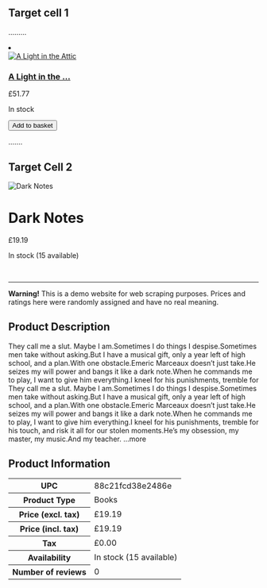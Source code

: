 ## Target cell 1

.........

<li class="col-xs-6 col-sm-4 col-md-3 col-lg-3">
    <article class="product_pod">
        <div class="image_container">
            <a href="catalogue/a-light-in-the-attic_1000/index.html">
                <img src="media/cache/2c/da/2cdad67c44b002e7ead0cc35693c0e8b.jpg" alt="A Light in the Attic" class="thumbnail">
            </a>
        </div>
        <p class="star-rating Three">
            <i class="icon-star"></i>
            <i class="icon-star"></i>
            <i class="icon-star"></i>
            <i class="icon-star"></i>
            <i class="icon-star"></i>
        </p>
        <h3>
            <a href="catalogue/a-light-in-the-attic_1000/index.html" title="A Light in the Attic">A Light in the ...</a>
        </h3>
        <div class="product_price">
            <p class="price_color">£51.77</p>
            <p class="instock availability">
                <i class="icon-ok"></i>
                In stock
            </p>
            <form>
                <button type="submit" class="btn btn-primary btn-block" data-loading-text="Adding...">Add to basket</button>
            </form> 
        </div>
    </article>
</li> 

.......

## Target Cell 2

<div class="row">
    <div class="col-sm-6">
        <div id="product_gallery" class="carousel">
            <div class="thumbnail">
                <div class="carousel-inner">
                    <div class="item active">
                        <img src="../../media/cache/1c/88/1c8807c42be085f3b061fe63f62a3c39.jpg" alt="Dark Notes" />
                    </div>
                    </div>
                </div>
            </div>
        </div>
        <div class="col-sm-6 product_main">
            <h1>Dark Notes</h1>
            <p class="price_color">£19.19</p>
            <p class="instock availability">
                <i class="icon-ok"></i>
                In stock (15 available)
            </p>
            <p class="star-rating Five">
                <i class="icon-star"></i>
                <i class="icon-star"></i>
                <i class="icon-star"></i>
                <i class="icon-star"></i>
                <i class="icon-star"></i>
                <!-- <small><a href="/catalogue/dark-notes_800/reviews/">0 customer reviews</a></small>-->
                &nbsp;
                <!-- <a id="write_review" href="/catalogue/dark-notes_800/reviews/add/#addreview" class="btn btn-success btn-sm">Write a review</a>-->
            </p>
        <hr/>
        <div class="alert alert-warning" role="alert">
            <strong>Warning!</strong>
            This is a demo website for web scraping purposes. Prices and ratings here were randomly assigned and have no real meaning.
        </div>
    </div>
    <!-- /col-sm-6 -->
</div>
<!-- /row -->
<div id="product_description" class="sub-header">
    <h2>Product Description</h2>
</div>
<p>They call me a slut. Maybe I am.Sometimes I do things I despise.Sometimes men take without asking.But I have a musical gift, only a year left of high school, and a plan.With one obstacle.Emeric Marceaux doesn’t just take.He seizes my will power and bangs it like a dark note.When he commands me to play, I want to give him everything.I kneel for his punishments, tremble for They call me a slut. Maybe I am.Sometimes I do things I despise.Sometimes men take without asking.But I have a musical gift, only a year left of high school, and a plan.With one obstacle.Emeric Marceaux doesn’t just take.He seizes my will power and bangs it like a dark note.When he commands me to play, I want to give him everything.I kneel for his punishments, tremble for his touch, and risk it all for our stolen moments.He’s my obsession, my master, my music.And my teacher. ...more</p>
<div class="sub-header">
    <h2>Product Information</h2>
</div>
<table class="table table-striped">
    <tr>
        <th>UPC</th>
        <td>88c21fcd38e2486e</td>
    </tr>
    <tr>
        <th>Product Type</th>
        <td>Books</td>
    </tr>
    <tr>
        <th>Price (excl. tax)</th>
        <td>£19.19</td>
    </tr>
    <tr>
        <th>Price (incl. tax)</th>
        <td>£19.19</td>
    </tr>
    <tr>
        <th>Tax</th>
        <td>£0.00</td>
    </tr>
    <tr>
        <th>Availability</th>
        <td>In stock (15 available)</td>
    </tr>
    <tr>
        <th>Number of reviews</th>
        <td>0</td>
    </tr>
</table>